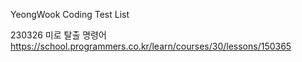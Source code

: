 YeongWook Coding Test List


230326 미로 탈출 명령어
https://school.programmers.co.kr/learn/courses/30/lessons/150365

